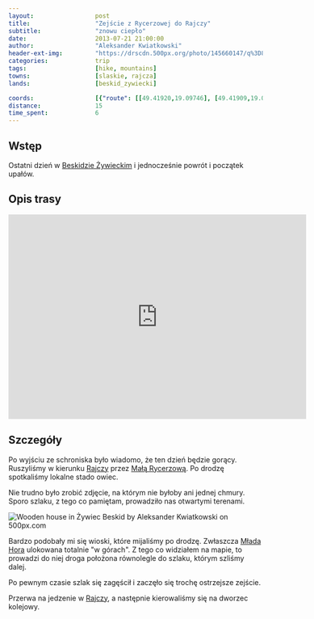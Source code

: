 ```yaml
---
layout:                 post
title:                  "Zejście z Rycerzowej do Rajczy"
subtitle:               "znowu ciepło"
date:                   2013-07-21 21:00:00
author:                 "Aleksander Kwiatkowski"
header-ext-img:         "https://drscdn.500px.org/photo/145660147/q%3D80_m%3D2000/d0333b476745c2db89bd8df01da998c1"
categories:             trip
tags:                   [hike, mountains]
towns:                  [slaskie, rajcza]
lands:                  [beskid_zywiecki]

coords:                 [{"route": [[49.41920,19.09746], [49.41909,19.09458], [49.42280,19.09647], [49.43076,19.08510], [49.44055,19.08772], [49.46020,19.08334], [49.47721,19.10050], [49.49912,19.09184], [49.50709,19.10093]], "type": "hike"}, {"route": [[49.50690,19.10078], [49.51317,19.11502], [49.52900,19.10554], [49.53643,19.10854], [49.54896,19.08631], [49.55487,19.09395], [49.60150,19.11378]], "type": "train"}]
distance:               15
time_spent:             6
---
```



[wiki-beskid-zywiecki]:         https://pl.wikipedia.org/wiki/Beskid_%C5%BBywiecki
[wiki-mala-rycerzowa]:          https://pl.wikipedia.org/wiki/Ma%C5%82a_Rycerzowa
[wiki-mlada-hora]:              https://pl.wikipedia.org/wiki/Mlada_Hora
[wiki-rajcza]:                  https://pl.wikipedia.org/wiki/Rajcza

Wstęp
-----

Ostatni dzień w [Beskidzie Żywieckim][wiki-beskid-zywiecki] i jednocześnie powrót i początek upałów.

Opis trasy
----------

<iframe height='405' width='590' frameborder='0' allowtransparency='true' scrolling='no' src='https://www.strava.com/activities/334997630/embed/316183325b5100bc0d61915b9a91de6de3e0cef6'></iframe>

Szczegóły
---------

Po wyjściu ze schroniska było wiadomo, że ten dzień będzie gorący. Ruszyliśmy w kierunku [Rajczy][wiki-rajcza]
przez [Małą Rycerzową][wiki-mala-rycerzowa]. Po drodzę spotkaliśmy lokalne stado owiec.

Nie trudno było zrobić zdjęcie, na którym nie byłoby ani jednej chmury. Sporo szlaku, z tego co pamiętam,
prowadziło nas otwartymi terenami.

<div class='pixels-photo'>
  <p>
    <img src='https://drscdn.500px.org/photo/145660669/m%3D900/c9bdb0606c6bc144d186081921182767' alt='Wooden house in Żywiec Beskid by Aleksander Kwiatkowski on 500px.com'>
  </p>
  <a href='https://500px.com/photo/145660669/wooden-house-in-%C5%BBywiec-beskid-by-aleksander-kwiatkowski' alt='Wooden house in Żywiec Beskid by Aleksander Kwiatkowski on 500px.com'></a>
</div>
<script type='text/javascript' src='https://500px.com/embed.js'></script>

Bardzo podobały mi się wioski, które mijaliśmy po drodzę. Zwłaszcza [Młada Hora][wiki-mlada-hora]
ulokowana totalnie "w górach". Z tego co widziałem na mapie, to prowadzi do niej droga
położona równolegle do szlaku, którym szliśmy dalej.

Po pewnym czasie szlak się zagęścił i zaczęło się trochę ostrzejsze zejście.

Przerwa na jedzenie w [Rajczy][wiki-rajcza], a następnie kierowaliśmy się na dworzec kolejowy.
